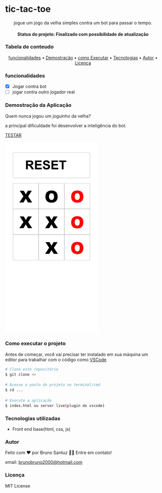 # tic-tac-toe
<p align="center">jogue um jogo da velha simples contra um bot para passar o tempo.</p>
<h4 align="center"> Status do projeto: Finalizado com possibilidade de atualização</h4>

### Tabela de conteudo

<p align="center">
<a href="#funcionalidades">funcionalidades</a> • 
<a href="#Demostração-da-Aplicação">Demostração</a> • 
<a href="#Como-executar-o-projeto">como Executar</a> • 
<a href="#Tecnologias-utilizadas">Tecnologias</a> •   
<a href="#autor">Autor</a> •
<a href="#licenc-a">Licença</a> 
</p>

### funcionalidades

- [x] Jogar contra bot
- [ ] jogar contra outro jogador real

### Demostração da Aplicação
<p>Quem nunca jogou um joguinho da velha?</p>
<p>a principal dificuldade foi desenvolver a inteligência do bot.</p>
<p><a href="https://bsantuz.github.io/Tic-tac-toe/"> TESTAR </a></p>

<img src="./tic-tat-toe.png" width="300">


### Como executar o projeto
Antes de começar, você vai precisar ter instalado em sua máquina um editor para trabalhar com o código como [VSCode](https://code.visualstudio.com/)

```bash
# Clone este repositório
$ git clone <>

# Acesse a pasta do projeto no terminal/cmd
$ cd ...

# Execute a aplicação 
$ index.html ou server live(plugin do vscode)

```
            

### Tecnologias utilizadas

* Front end base(html, css, js)

### Autor
Feito com ❤️ por Bruno Santuz 👋🏽 Entre em contato!

email: brunobruno2000@hotmail.com

### Licença
MIT License

